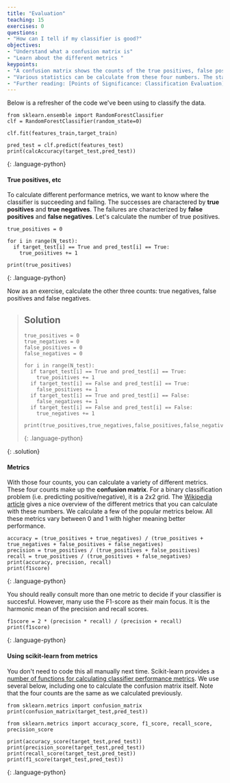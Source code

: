 ```yaml
---
title: "Evaluation"
teaching: 15
exercises: 0
questions:
- "How can I tell if my classifier is good?"
objectives:
- "Understand what a confusion matrix is"
- "Learn about the different metrics "
keypoints:
- "A confusion matrix shows the counts of the true positives, false positives, true negatives and false negatives that the classifier gives."
- "Various statistics can be calculate from these four numbers. The statistic to use depends on what errors you want to minimize."
- "Further reading: [Points of Significance: Classification Evaluation](https://www.nature.com/articles/nmeth.3945)"
---
```


Below is a refresher of the code we've been using to classify the data.

~~~
from sklearn.ensemble import RandomForestClassifier
clf = RandomForestClassifier(random_state=0)

clf.fit(features_train,target_train)

pred_test = clf.predict(features_test)
print(calcAccuracy(target_test,pred_test))
~~~
{: .language-python}

#### True positives, etc

To calculate different performance metrics, we want to know where the classifier is succeeding and failing. The successes are charactered by **true positives** and **true negatives**. The failures are characterized by **false positives** and **false negatives**. Let's calculate the number of true positives.

~~~
true_positives = 0

for i in range(N_test):
  if target_test[i] == True and pred_test[i] == True:
    true_positives += 1

print(true_positives)
~~~
{: .language-python}

Now as an exercise, calculate the other three counts: true negatives, false positives and false negatives.

> ## Solution
> 
> ~~~
> true_positives = 0
> true_negatives = 0
> false_positives = 0
> false_negatives = 0
> 
> for i in range(N_test):
>   if target_test[i] == True and pred_test[i] == True:
>     true_positives += 1
>   if target_test[i] == False and pred_test[i] == True:
>     false_positives += 1
>   if target_test[i] == True and pred_test[i] == False:
>     false_negatives += 1
>   if target_test[i] == False and pred_test[i] == False:
>     true_negatives += 1
>     
> print(true_positives,true_negatives,false_positives,false_negatives)
> ~~~
> {: .language-python}
> 
{: .solution}

#### Metrics

With those four counts, you can calculate a variety of different metrics. These four counts make up the **confusion matrix**. For a binary classification problem (i.e. predicting positive/negative), it is a 2x2 grid. The [Wikipedia article](https://en.wikipedia.org/wiki/Confusion_matrix) gives a nice overview of the different metrics that you can calculate with these numbers. We calculate a few of the popular metrics below. All these metrics vary between 0 and 1 with higher meaning better performance.

~~~
accuracy = (true_positives + true_negatives) / (true_positives + true_negatives + false_positives + false_negatives)
precision = true_positives / (true_positives + false_positives)
recall = true_positives / (true_positives + false_negatives)
print(accuracy, precision, recall)
print(f1score)
~~~
{: .language-python}

You should really consult more than one metric to decide if your classifier is succesful. However, many use the F1-score as their main focus. It is the harmonic mean of the precision and recall scores.
~~~
f1score = 2 * (precision * recall) / (precision + recall)
print(f1score)
~~~
{: .language-python}

#### Using scikit-learn from metrics

You don't need to code this all manually next time. Scikit-learn provides a [number of functions for calculating classifier performance metrics](https://scikit-learn.org/stable/modules/classes.html#classification-metrics). We use several below, including one to calculate the confusion matrix itself. Note that the four counts are the same as we calculated previously.

~~~
from sklearn.metrics import confusion_matrix
print(confusion_matrix(target_test,pred_test))

from sklearn.metrics import accuracy_score, f1_score, recall_score, precision_score

print(accuracy_score(target_test,pred_test))
print(precision_score(target_test,pred_test))
print(recall_score(target_test,pred_test))
print(f1_score(target_test,pred_test))
~~~
{: .language-python}


